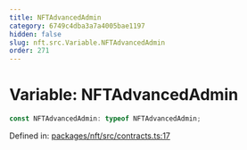 ```yaml
---
title: NFTAdvancedAdmin
category: 6749c4dba3a7a4005bae1197
hidden: false
slug: nft.src.Variable.NFTAdvancedAdmin
order: 271
---
```


# Variable: NFTAdvancedAdmin

```ts
const NFTAdvancedAdmin: typeof NFTAdvancedAdmin;
```

Defined in: [packages/nft/src/contracts.ts:17](https://github.com/zkcloudworker/minatokens-lib/blob/main/packages/nft/src/contracts.ts#L17)
